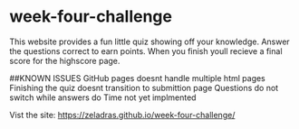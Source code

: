 # week-four-challenge

This website provides a fun little quiz showing off your knowledge. Answer the questions correct to earn points. When you finish youll recieve a final score for the highscore page.

##KNOWN ISSUES
GitHub pages doesnt handle multiple html pages
Finishing the quiz doesnt transition to submittion page
Questions do not switch while answers do
Time not yet implmented


Vist the site: https://zeladras.github.io/week-four-challenge/
